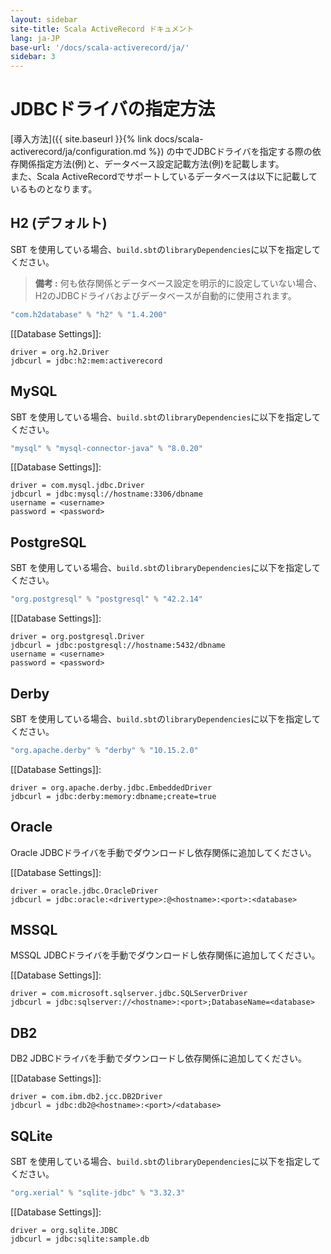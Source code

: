 ```yaml
---
layout: sidebar
site-title: Scala ActiveRecord ドキュメント
lang: ja-JP
base-url: '/docs/scala-activerecord/ja/'
sidebar: 3
---
```


# JDBCドライバの指定方法

[導入方法]({{ site.baseurl }}{% link docs/scala-activerecord/ja/configuration.md %}) の中でJDBCドライバを指定する際の依存関係指定方法(例)と、データベース設定記載方法(例)を記載します。  
また、Scala ActiveRecordでサポートしているデータベースは以下に記載しているものとなります。

## H2 (デフォルト)

SBT を使用している場合、`build.sbt`の`libraryDependencies`に以下を指定してください。

> **備考 :** 何も依存関係とデータベース設定を明示的に設定していない場合、H2のJDBCドライバおよびデータベースが自動的に使用されます。

```scala
"com.h2database" % "h2" % "1.4.200"
```

[[Database Settings]]:
```
driver = org.h2.Driver
jdbcurl = jdbc:h2:mem:activerecord
```

## MySQL

SBT を使用している場合、`build.sbt`の`libraryDependencies`に以下を指定してください。

```scala
"mysql" % "mysql-connector-java" % "8.0.20"
```

[[Database Settings]]:
```
driver = com.mysql.jdbc.Driver
jdbcurl = jdbc:mysql://hostname:3306/dbname
username = <username>
password = <password>
```

## PostgreSQL

SBT を使用している場合、`build.sbt`の`libraryDependencies`に以下を指定してください。

```scala
"org.postgresql" % "postgresql" % "42.2.14"
```

[[Database Settings]]:
```
driver = org.postgresql.Driver
jdbcurl = jdbc:postgresql://hostname:5432/dbname
username = <username>
password = <password>
```

## Derby

SBT を使用している場合、`build.sbt`の`libraryDependencies`に以下を指定してください。

```scala
"org.apache.derby" % "derby" % "10.15.2.0"
```

[[Database Settings]]:
```
driver = org.apache.derby.jdbc.EmbeddedDriver
jdbcurl = jdbc:derby:memory:dbname;create=true
```

## Oracle

Oracle JDBCドライバを手動でダウンロードし依存関係に追加してください。

[[Database Settings]]:
```
driver = oracle.jdbc.OracleDriver
jdbcurl = jdbc:oracle:<drivertype>:@<hostname>:<port>:<database>
```

## MSSQL

MSSQL JDBCドライバを手動でダウンロードし依存関係に追加してください。

[[Database Settings]]:
```
driver = com.microsoft.sqlserver.jdbc.SQLServerDriver
jdbcurl = jdbc:sqlserver://<hostname>:<port>;DatabaseName=<database>
```

## DB2

DB2 JDBCドライバを手動でダウンロードし依存関係に追加してください。

[[Database Settings]]:
```
driver = com.ibm.db2.jcc.DB2Driver
jdbcurl = jdbc:db2@<hostname>:<port>/<database>
```

## SQLite

SBT を使用している場合、`build.sbt`の`libraryDependencies`に以下を指定してください。

```scala
"org.xerial" % "sqlite-jdbc" % "3.32.3"
```

[[Database Settings]]:
```
driver = org.sqlite.JDBC
jdbcurl = jdbc:sqlite:sample.db
```

